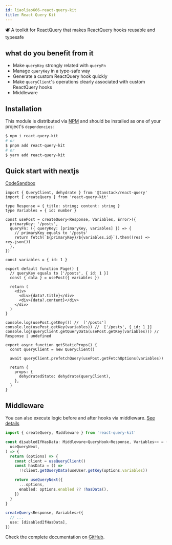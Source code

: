 ```yaml
---
id: liaoliao666-react-query-kit
title: React Query Kit
---
```


🕊️ A toolkit for ReactQuery that makes ReactQuery hooks reusable and typesafe

## what do you benefit from it

- Make `queryKey` strongly related with `queryFn`
- Manage `queryKey` in a type-safe way
- Generate a custom ReactQuery hook quickly
- Make `queryClient`'s operations clearly associated with custom ReactQuery hooks
- Middleware

## Installation

This module is distributed via [NPM](https://www.npmjs.com/package/react-query-kit) and
should be installed as one of your project's `dependencies`:

```bash
$ npm i react-query-kit
# or
$ pnpm add react-query-kit
# or
$ yarn add react-query-kit
```

## Quick start with nextjs

[CodeSandbox](https://codesandbox.io/s/example-react-query-kit-nextjs-uldl88)

```tsx
import { QueryClient, dehydrate } from '@tanstack/react-query'
import { createQuery } from 'react-query-kit'

type Response = { title: string; content: string }
type Variables = { id: number }

const usePost = createQuery<Response, Variables, Error>({
  primaryKey: '/posts',
  queryFn: ({ queryKey: [primaryKey, variables] }) => {
    // primaryKey equals to '/posts'
    return fetch(`${primaryKey}/${variables.id}`).then((res) => res.json())
  },
})

const variables = { id: 1 }

export default function Page() {
  // queryKey equals to ['/posts', { id: 1 }]
  const { data } = usePost({ variables })

  return (
    <div>
      <div>{data?.title}</div>
      <div>{data?.content}</div>
    </div>
  )
}

console.log(usePost.getKey()) //  ['/posts']
console.log(usePost.getKey(variables)) //  ['/posts', { id: 1 }]
console.log(queryClient.getQueryData(usePost.getKey(variables))) // Response | undefined

export async function getStaticProps() {
  const queryClient = new QueryClient()

  await queryClient.prefetchQuery(usePost.getFetchOptions(variables))

  return {
    props: {
      dehydratedState: dehydrate(queryClient),
    },
  }
}
```

## Middleware

You can also execute logic before and after hooks via middleware. [See details](https://github.com/liaoliao666/react-query-kit#middleware)

```ts
import { createQuery, Middleware } from 'react-query-kit'

const disabledIfHasData: Middleware<QueryHook<Response, Variables>> = (
  useQueryNext,
) => {
  return (options) => {
    const client = useQueryClient()
    const hasData = () =>
      !!client.getQueryData(useUser.getKey(options.variables))

    return useQueryNext({
      ...options,
      enabled: options.enabled ?? !hasData(),
    })
  }
}

createQuery<Response, Variables>({
  // ...
  use: [disabledIfHasData],
})
```

Check the complete documentation on [GitHub](https://github.com/liaoliao666/react-query-kit).
